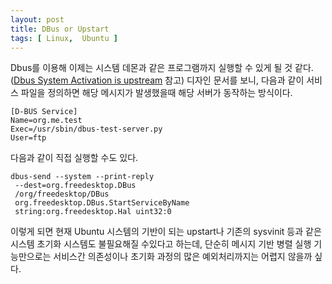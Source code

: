 ```yaml
---
layout: post
title: DBus or Upstart
tags: [ Linux,  Ubuntu ]
---
```


Dbus를 이용해 이제는 시스템 데몬과 같은 프로그램까지 실행할 수 있게 될 것 같다.([Dbus System Activation is upstream](http://hughsient.livejournal.com/31169.html) 참고) 디자인 문서를 보니, 다음과 같이 서비스 파일을 정의하면 해당 메시지가 발생했을때 해당 서버가 동작하는 방식이다.

    [D-BUS Service]
    Name=org.me.test
    Exec=/usr/sbin/dbus-test-server.py
    User=ftp

다음과 같이 직접 실행할 수도 있다.

    dbus-send --system --print-reply 
     --dest=org.freedesktop.DBus 
     /org/freedesktop/DBus 
     org.freedesktop.DBus.StartServiceByName 
     string:org.freedesktop.Hal uint32:0

이렇게 되면 현재 Ubuntu 시스템의 기반이 되는 upstart나 기존의 sysvinit 등과 같은 시스템 초기화 시스템도 불필요해질 수있다고 하는데, 단순히 메시지 기반 병렬 실행 기능만으로는 서비스간 의존성이나 초기화 과정의 많은 예외처리까지는 어렵지 않을까 싶다.
